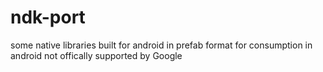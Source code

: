 # ndk-port
some native libraries built for android in prefab format for consumption in android not offically supported by Google
